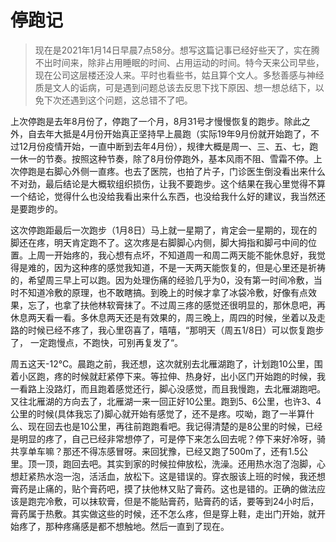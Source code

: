 # 停跑记

> ​	现在是2021年1月14日早晨7点58分。想写这篇记事已经好些天了，实在腾不出时间来，除非占用睡眠的时间、占用运动的时间。特今天来公司早些，现在公司这层楼还没人来。平时也看些书，姑且算个文人。多愁善感与神经质是文人的诟病，可是遇到问题总该去反思下找下原因、想一想总结下，以免下次还遇到这个问题，这总错不了吧。

​		上次停跑是去年8月份了，停跑了一个月，8月31号才慢慢恢复的跑步。除此之外，自去年大抵是4月份开始真正坚持早上晨跑（实际19年9月份就开始跑了，不过12月份疫情开始，一直中断到去年4月份），规律大概是周一、三、五、七，跑一休一的节奏。按照这种节奏，除了8月份停跑外，基本风雨不阻、雪霜不停。上次停跑是右脚心外侧一直疼。也去了医院，也拍了片子，门诊医生倒没看出来什么不对劲，最后结论是大概软组织损伤，让我不要跑步。这个结果在我心里觉得不算一个结论，觉得什么也没给我看出来什么东西，也没给我什么好的建议，我当然还是要跑步的。

​		这次停跑距最后一次跑步（1月8日）马上就一星期了，肯定会一星期的，现在的脚还在疼，明天肯定跑不了。这次疼是右脚脚心内侧，脚大拇指和脚弓中间的位置。上周一开始疼的，我心想有点坏，不知道周一和周二两天能不能休息好，我觉得是难的，因为这种疼的感觉我知道，不是一天两天能恢复的，但是心里还是祈祷的，希望周三早上可以跑。因为处理伤痛的经验几乎为0，没有第一时间冷敷，当时不知道冷敷的原理，也不敢瞎搞。到晚上的时候才拿了冰袋冷敷，好像有点效果，忘了，也拿了扶他林软膏抹了。不过周三疼的感觉还很明显的，那休息吧，再休息两天看一看。多休息两天还是有效果的，周三晚上，周四的时候，坐着以及走路的时候已经不疼了，我心里窃喜了，嘻嘻，“那明天（周五1/8日）可以恢复跑步了， 一定跑慢点，不跑快，可别再复发了“。

​		周五这天-12°C。晨跑之前，我还想，这次就别去北雁湖跑了，计划跑10公里，围着小区跑，疼的时候就赶紧停下来。等拉伸、热身好，出小区门开始跑的时候，我一看路上没路灯，而且跑着感觉还行，脚心没感觉，而且我慢跑，去北雁湖跑吧。又往北雁湖的方向去了，北雁湖一来一回正好10公里。跑到5、6公里，也许3、4公里的时候(具体我忘了)脚心就开始有感觉了，还不是疼。哎呦，跑了一半算什么、现在回去也是10公里，再往前跑跑看吧。我记得清楚的是8公里的时候，已经是明显的疼了，自己已经非常想停了，可是停下来怎么回去呢？停下来好冷呀，骑共享单车嘛？那还不得冻感冒呀。来回犹豫，已经又跑了500m了，还有1.5公里。顶一顶，跑回去吧。其实到家的时候拉伸放松，洗澡。还用热水泡了泡脚，心想赶紧热水泡一泡，活活血，放松下。这是错误的。穿衣服该上班的时候，我还想膏药是止痛的，贴个膏药吧，摸了扶他林又贴了膏药。这也是错的。正确的做法应该是跑完冷敷，可以抹软膏，但是不能贴膏药，贴膏药的话，要等到24小时后，膏药属于热敷。其实做这些的时候，还不怎么疼，但是穿上鞋，走出门开始，就开始疼了，那种疼痛感是都不想触地。然后一直到了现在。

​		

